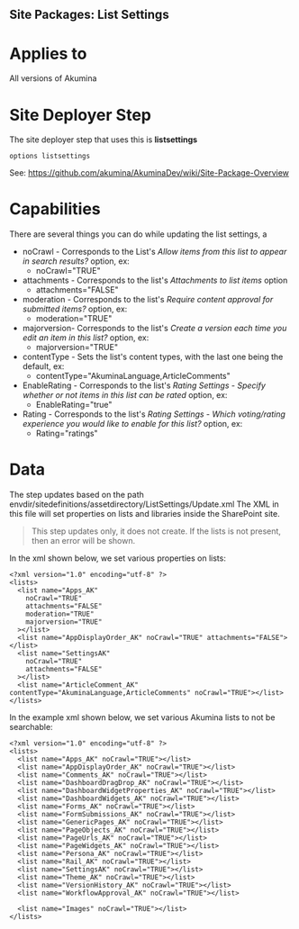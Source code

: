 ## Site Packages: List Settings

# Applies to
All versions of Akumina

# Site Deployer Step
The site deployer step that uses this is **listsettings**

    options listsettings

See: https://github.com/akumina/AkuminaDev/wiki/Site-Package-Overview

# Capabilities
There are several things you can do while updating the list settings, a

* noCrawl - Corresponds to the List's *Allow items from this list to appear in search results?* option, ex:
  * noCrawl="TRUE" 
* attachments - Corresponds to the list's *Attachments to list items* option
  * attachments="FALSE" 
* moderation - Corresponds to the list's *Require content approval for submitted items?* option, ex:
  * moderation="TRUE"
* majorversion- Corresponds to the list's *Create a version each time you edit an item in this list?* option, ex:
  * majorversion="TRUE"
* contentType - Sets the list's content types, with the last one being the default, ex:
  * contentType="AkuminaLanguage,ArticleComments"
* EnableRating - Corresponds to the list's *Rating Settings* - *Specify whether or not items in this list can be rated* option, ex:
  * EnableRating="true" 
* Rating - Corresponds to the list's *Rating Settings* - *Which voting/rating experience you would like to enable for this list?* option, ex:
  * Rating="ratings"

# Data
The step updates based on the path envdir/sitedefinitions/assetdirectory/ListSettings/Update.xml
The XML in this file will set properties on lists and libraries inside the SharePoint site. 

>This step updates only, it does not create. If the lists is not present, then an error will be shown.

In the xml shown below, we set various properties on lists:

    <?xml version="1.0" encoding="utf-8" ?>
    <lists>
      <list name="Apps_AK" 
        noCrawl="TRUE" 
        attachments="FALSE"
        moderation="TRUE" 
        majorversion="TRUE"
      ></list>
      <list name="AppDisplayOrder_AK" noCrawl="TRUE" attachments="FALSE"></list>
      <list name="SettingsAK" 
        noCrawl="TRUE" 
        attachments="FALSE"
      ></list>
      <list name="ArticleComment_AK" contentType="AkuminaLanguage,ArticleComments" noCrawl="TRUE"></list>    
    </lists>

In the example xml shown below, we set various Akumina lists to not be searchable:

    <?xml version="1.0" encoding="utf-8" ?>
    <lists>
      <list name="Apps_AK" noCrawl="TRUE"></list>
      <list name="AppDisplayOrder_AK" noCrawl="TRUE"></list>
      <list name="Comments_AK" noCrawl="TRUE"></list>
      <list name="DashboardDragDrop_AK" noCrawl="TRUE"></list>
      <list name="DashboardWidgetProperties_AK" noCrawl="TRUE"></list>
      <list name="DashboardWidgets_AK" noCrawl="TRUE"></list>
      <list name="Forms_AK" noCrawl="TRUE"></list>
      <list name="FormSubmissions_AK" noCrawl="TRUE"></list>
      <list name="GenericPages_AK" noCrawl="TRUE"></list>
      <list name="PageObjects_AK" noCrawl="TRUE"></list>
      <list name="PageUrls_AK" noCrawl="TRUE"></list>
      <list name="PageWidgets_AK" noCrawl="TRUE"></list>
      <list name="Persona_AK" noCrawl="TRUE"></list>
      <list name="Rail_AK" noCrawl="TRUE"></list>
      <list name="SettingsAK" noCrawl="TRUE"></list>
      <list name="Theme_AK" noCrawl="TRUE"></list>
      <list name="VersionHistory_AK" noCrawl="TRUE"></list>
      <list name="WorkflowApproval_AK" noCrawl="TRUE"></list>
  
      <list name="Images" noCrawl="TRUE"></list>
    </lists>
